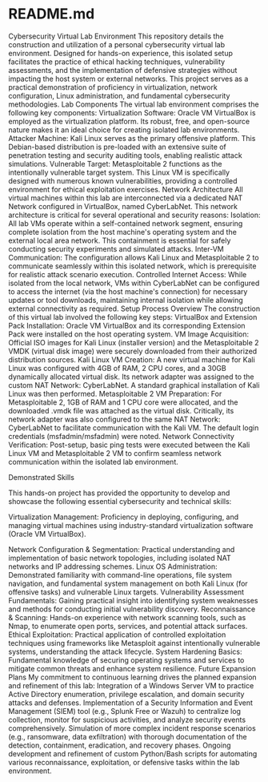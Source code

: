 # README.md
Cybersecurity Virtual Lab Environment
This repository details the construction and utilization of a personal cybersecurity virtual lab environment. Designed for hands-on experience, this isolated setup facilitates the practice of ethical hacking techniques, vulnerability assessments, and the implementation of defensive strategies without impacting the host system or external networks.
This project serves as a practical demonstration of proficiency in virtualization, network configuration, Linux administration, and fundamental cybersecurity methodologies.
Lab Components
The virtual lab environment comprises the following key components:
Virtualization Software: Oracle VM VirtualBox is employed as the virtualization platform. Its robust, free, and open-source nature makes it an ideal choice for creating isolated lab environments.
Attacker Machine: Kali Linux serves as the primary offensive platform. This Debian-based distribution is pre-loaded with an extensive suite of penetration testing and security auditing tools, enabling realistic attack simulations.
Vulnerable Target: Metasploitable 2 functions as the intentionally vulnerable target system. This Linux VM is specifically designed with numerous known vulnerabilities, providing a controlled environment for ethical exploitation exercises.
Network Architecture
All virtual machines within this lab are interconnected via a dedicated NAT Network configured in VirtualBox, named CyberLabNet. This network architecture is critical for several operational and security reasons:
Isolation: All lab VMs operate within a self-contained network segment, ensuring complete isolation from the host machine's operating system and the external local area network. This containment is essential for safely conducting security experiments and simulated attacks.
Inter-VM Communication: The configuration allows Kali Linux and Metasploitable 2 to communicate seamlessly within this isolated network, which is prerequisite for realistic attack scenario execution.
Controlled Internet Access: While isolated from the local network, VMs within CyberLabNet can be configured to access the internet (via the host machine's connection) for necessary updates or tool downloads, maintaining internal isolation while allowing external connectivity as required.
Setup Process Overview
The construction of this virtual lab involved the following key steps:
VirtualBox and Extension Pack Installation: Oracle VM VirtualBox and its corresponding Extension Pack were installed on the host operating system.
VM Image Acquisition: Official ISO images for Kali Linux (installer version) and the Metasploitable 2 VMDK (virtual disk image) were securely downloaded from their authorized distribution sources.
Kali Linux VM Creation: A new virtual machine for Kali Linux was configured with 4GB of RAM, 2 CPU cores, and a 30GB dynamically allocated virtual disk. Its network adapter was assigned to the custom NAT Network: CyberLabNet. A standard graphical installation of Kali Linux was then performed.
Metasploitable 2 VM Preparation: For Metasploitable 2, 1GB of RAM and 1 CPU core were allocated, and the downloaded .vmdk file was attached as the virtual disk. Critically, its network adapter was also configured to the same NAT Network: CyberLabNet to facilitate communication with the Kali VM. The default login credentials (msfadmin/msfadmin) were noted.
Network Connectivity Verification: Post-setup, basic ping tests were executed between the Kali Linux VM and Metasploitable 2 VM to confirm seamless network communication within the isolated lab environment.

Demonstrated Skills

This hands-on project has provided the opportunity to develop and showcase the following essential cybersecurity and technical skills:

Virtualization Management: Proficiency in deploying, configuring, and managing virtual machines using industry-standard virtualization software (Oracle VM VirtualBox).

Network Configuration & Segmentation: Practical understanding and implementation of basic network topologies, including isolated NAT networks and IP addressing schemes.
Linux OS Administration: Demonstrated familiarity with command-line operations, file system navigation, and fundamental system management on both Kali Linux (for offensive tasks) and vulnerable Linux targets.
Vulnerability Assessment Fundamentals: Gaining practical insight into identifying system weaknesses and methods for conducting initial vulnerability discovery.
Reconnaissance & Scanning: Hands-on experience with network scanning tools, such as Nmap, to enumerate open ports, services, and potential attack surfaces.
Ethical Exploitation: Practical application of controlled exploitation techniques using frameworks like Metasploit against intentionally vulnerable systems, understanding the attack lifecycle.
System Hardening Basics: Fundamental knowledge of securing operating systems and services to mitigate common threats and enhance system resilience.
Future Expansion Plans
My commitment to continuous learning drives the planned expansion and refinement of this lab:
Integration of a Windows Server VM to practice Active Directory enumeration, privilege escalation, and domain security attacks and defenses.
Implementation of a Security Information and Event Management (SIEM) tool (e.g., Splunk Free or Wazuh) to centralize log collection, monitor for suspicious activities, and analyze security events comprehensively.
Simulation of more complex incident response scenarios (e.g., ransomware, data exfiltration) with thorough documentation of the detection, containment, eradication, and recovery phases.
Ongoing development and refinement of custom Python/Bash scripts for automating various reconnaissance, exploitation, or defensive tasks within the lab environment.
